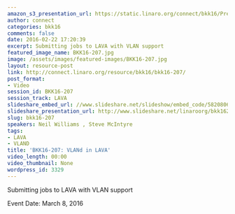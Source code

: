 ```yaml
---
amazon_s3_presentation_url: https://static.linaro.org/connect/bkk16/Presentations/Tuesday/BKK16-207.pdf
author: connect
categories: bkk16
comments: false
date: 2016-02-22 17:20:39
excerpt: Submitting jobs to LAVA with VLAN support
featured_image_name: BKK16-207.jpg
image: /assets/images/featured-images/BKK16-207.jpg
layout: resource-post
link: http://connect.linaro.org/resource/bkk16/bkk16-207/
post_format:
- Video
session_id: BKK16-207
session_track: LAVA
slideshare_embed_url: //www.slideshare.net/slideshow/embed_code/58208069
slideshare_presentation_url: http://www.slideshare.net/linaroorg/bkk16207-vland-in-lava
slug: bkk16-207
speakers: Neil Williams , Steve McIntyre
tags:
- LAVA
- VLAND
title: 'BKK16-207: VLANd in LAVA'
video_length: 00:00
video_thumbnail: None
wordpress_id: 3329
---
```


Submitting jobs to LAVA with VLAN support

Event Date: March 8, 2016
